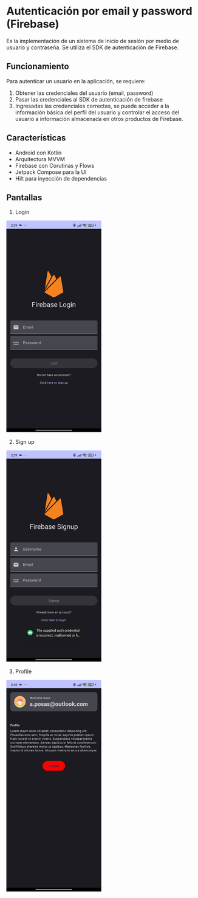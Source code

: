 # Autenticación por email y password (Firebase)

Es la implementación de un sistema de inicio de sesión por medio de usuario y contraseña. Se utiliza 
el SDK de autenticación de Firebase.

## Funcionamiento

Para autenticar un usuario en la aplicación, se requiere:
1. Obtener las credenciales del usuario (email, password)
2. Pasar las credenciales al SDK de autenticación de firebase
3. Ingresadas las credenciales correctas, se puede acceder a la información básica del perfil del 
usuario y controlar el acceso del usuario a información almacenada en otros productos de Firebase.

## Características

- Android con Kotlin
- Arquitectura MVVM
- Firebase con Corutinas y Flows
- Jetpack Compose para la UI
- Hilt para inyección de dependencias

## Pantallas

1. Login

<img alt="login_screen.jpg" src="app%2Fsrc%2Fmain%2Fres%2Fdrawable%2Flogin_screen.jpg" width="250"/>

2. Sign up

<img alt="signup_screen.jpg" src="app%2Fsrc%2Fmain%2Fres%2Fdrawable%2Fsignup_screen.jpg" width="250"/>

3. Profile

<img alt="profile_screen.jpg" src="app%2Fsrc%2Fmain%2Fres%2Fdrawable%2Fprofile_screen.jpg" width="250"/>



